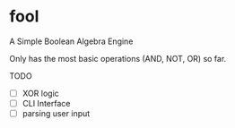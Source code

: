 # fool
A Simple Boolean Algebra Engine

Only has the most basic operations (AND, NOT, OR) so far.

TODO
- [ ] XOR logic
- [ ] CLI Interface
- [ ] parsing user input
